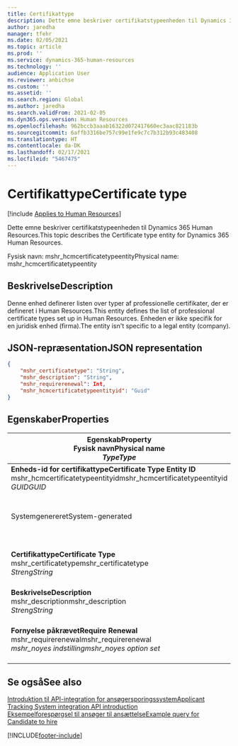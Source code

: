 ```yaml
---
title: Certifikattype
description: Dette emne beskriver certifikatstypeenheden til Dynamics 365 Human Resources.
author: jaredha
manager: tfehr
ms.date: 02/05/2021
ms.topic: article
ms.prod: ''
ms.service: dynamics-365-human-resources
ms.technology: ''
audience: Application User
ms.reviewer: anbichse
ms.custom: ''
ms.assetid: ''
ms.search.region: Global
ms.author: jaredha
ms.search.validFrom: 2021-02-05
ms.dyn365.ops.version: Human Resources
ms.openlocfilehash: 962bccb3aaab16322d072417660ec3aac821183b
ms.sourcegitcommit: 6affb3316be757c99e1fe9c7c7b312b93c483408
ms.translationtype: HT
ms.contentlocale: da-DK
ms.lasthandoff: 02/17/2021
ms.locfileid: "5467475"
---
```

# <a name="certificate-type"></a><span data-ttu-id="12b37-103">Certifikattype</span><span class="sxs-lookup"><span data-stu-id="12b37-103">Certificate type</span></span>

[!include [Applies to Human Resources](../includes/applies-to-hr.md)]

<span data-ttu-id="12b37-104">Dette emne beskriver certifikatstypeenheden til Dynamics 365 Human Resources.</span><span class="sxs-lookup"><span data-stu-id="12b37-104">This topic describes the Certificate type entity for Dynamics 365 Human Resources.</span></span>

<span data-ttu-id="12b37-105">Fysisk navn: mshr_hcmcertificatetypeentity</span><span class="sxs-lookup"><span data-stu-id="12b37-105">Physical name: mshr_hcmcertificatetypeentity</span></span>

## <a name="description"></a><span data-ttu-id="12b37-106">Beskrivelse</span><span class="sxs-lookup"><span data-stu-id="12b37-106">Description</span></span>

<span data-ttu-id="12b37-107">Denne enhed definerer listen over typer af professionelle certifikater, der er defineret i Human Resources.</span><span class="sxs-lookup"><span data-stu-id="12b37-107">This entity defines the list of professional certificate types set up in Human Resources.</span></span> <span data-ttu-id="12b37-108">Enheden er ikke specifik for en juridisk enhed (firma).</span><span class="sxs-lookup"><span data-stu-id="12b37-108">The entity isn't specific to a legal entity (company).</span></span>

## <a name="json-representation"></a><span data-ttu-id="12b37-109">JSON-repræsentation</span><span class="sxs-lookup"><span data-stu-id="12b37-109">JSON representation</span></span>

```json
{
    "mshr_certificatetype": "String",
    "mshr_description": "String",
    "mshr_requirerenewal": Int,
    "mshr_hcmcertificatetypeentityid": "Guid"
}
```

## <a name="properties"></a><span data-ttu-id="12b37-110">Egenskaber</span><span class="sxs-lookup"><span data-stu-id="12b37-110">Properties</span></span>

| <span data-ttu-id="12b37-111">Egenskab</span><span class="sxs-lookup"><span data-stu-id="12b37-111">Property</span></span><br><span data-ttu-id="12b37-112">**Fysisk navn**</span><span class="sxs-lookup"><span data-stu-id="12b37-112">**Physical name**</span></span><br><span data-ttu-id="12b37-113">**_Type_**</span><span class="sxs-lookup"><span data-stu-id="12b37-113">**_Type_**</span></span> | <span data-ttu-id="12b37-114">Anvendelse</span><span class="sxs-lookup"><span data-stu-id="12b37-114">Use</span></span> | <span data-ttu-id="12b37-115">Beskrivelse</span><span class="sxs-lookup"><span data-stu-id="12b37-115">Description</span></span> |
| --- | --- | --- |
| <span data-ttu-id="12b37-116">**Enheds-id for certifikattype**</span><span class="sxs-lookup"><span data-stu-id="12b37-116">**Certificate Type Entity ID**</span></span><br><span data-ttu-id="12b37-117">mshr_hcmcertificatetypeentityid</span><span class="sxs-lookup"><span data-stu-id="12b37-117">mshr_hcmcertificatetypeentityid</span></span><br><span data-ttu-id="12b37-118">*GUID*</span><span class="sxs-lookup"><span data-stu-id="12b37-118">*GUID*</span></span> | <span data-ttu-id="12b37-119">Skrivebeskyttet</span><span class="sxs-lookup"><span data-stu-id="12b37-119">Read-only</span></span><br><span data-ttu-id="12b37-120">Påkrævet</span><span class="sxs-lookup"><span data-stu-id="12b37-120">Required</span></span> 
<span data-ttu-id="12b37-121">Systemgenereret</span><span class="sxs-lookup"><span data-stu-id="12b37-121">System-generated</span></span> | <span data-ttu-id="12b37-122">Entydig primær identifikation af certifikattype.</span><span class="sxs-lookup"><span data-stu-id="12b37-122">Unique primary identifier for the certificate type.</span></span> |
| <span data-ttu-id="12b37-123">**Certifikattype**</span><span class="sxs-lookup"><span data-stu-id="12b37-123">**Certificate Type**</span></span><br><span data-ttu-id="12b37-124">mshr_certificatetype</span><span class="sxs-lookup"><span data-stu-id="12b37-124">mshr_certificatetype</span></span><br><span data-ttu-id="12b37-125">*Streng*</span><span class="sxs-lookup"><span data-stu-id="12b37-125">*String*</span></span> | <span data-ttu-id="12b37-126">Læse/skrive</span><span class="sxs-lookup"><span data-stu-id="12b37-126">Read/write</span></span><br><span data-ttu-id="12b37-127">Påkrævet</span><span class="sxs-lookup"><span data-stu-id="12b37-127">Required</span></span> | <span data-ttu-id="12b37-128">Entydig brugerlæsbar identifikation af certifikattype.</span><span class="sxs-lookup"><span data-stu-id="12b37-128">Unique user-readable identifier for the certificate type.</span></span> |
| <span data-ttu-id="12b37-129">**Beskrivelse**</span><span class="sxs-lookup"><span data-stu-id="12b37-129">**Description**</span></span><br><span data-ttu-id="12b37-130">mshr_description</span><span class="sxs-lookup"><span data-stu-id="12b37-130">mshr_description</span></span><br><span data-ttu-id="12b37-131">*Streng*</span><span class="sxs-lookup"><span data-stu-id="12b37-131">*String*</span></span> | <span data-ttu-id="12b37-132">Læse/skrive</span><span class="sxs-lookup"><span data-stu-id="12b37-132">Read/write</span></span><br><span data-ttu-id="12b37-133">Påkrævet</span><span class="sxs-lookup"><span data-stu-id="12b37-133">Required</span></span> | <span data-ttu-id="12b37-134">Beskrivelse af certifikattype.</span><span class="sxs-lookup"><span data-stu-id="12b37-134">Description of the certificate type.</span></span> |
| <span data-ttu-id="12b37-135">**Fornyelse påkrævet**</span><span class="sxs-lookup"><span data-stu-id="12b37-135">**Require Renewal**</span></span><br><span data-ttu-id="12b37-136">mshr_requirerenewal</span><span class="sxs-lookup"><span data-stu-id="12b37-136">mshr_requirerenewal</span></span><br><span data-ttu-id="12b37-137">*mshr_noyes indstilling*</span><span class="sxs-lookup"><span data-stu-id="12b37-137">*mshr_noyes option set*</span></span> | <span data-ttu-id="12b37-138">Læse/skrive</span><span class="sxs-lookup"><span data-stu-id="12b37-138">Read/write</span></span><br><span data-ttu-id="12b37-139">Valgfri</span><span class="sxs-lookup"><span data-stu-id="12b37-139">Optional</span></span> | <span data-ttu-id="12b37-140">Angiver, om certifikatet skal fornys.</span><span class="sxs-lookup"><span data-stu-id="12b37-140">Indicates whether renewal is required for the certificate.</span></span> |

## <a name="see-also"></a><span data-ttu-id="12b37-141">Se også</span><span class="sxs-lookup"><span data-stu-id="12b37-141">See also</span></span>

[<span data-ttu-id="12b37-142">Introduktion til API-integration for ansøgersporingssystem</span><span class="sxs-lookup"><span data-stu-id="12b37-142">Applicant Tracking System integration API introduction</span></span>](hr-admin-integration-ats-api-introduction.md)<br>
[<span data-ttu-id="12b37-143">Eksempelforespørgsel til ansøger til ansættelse</span><span class="sxs-lookup"><span data-stu-id="12b37-143">Example query for Candidate to hire</span></span>](hr-admin-integration-ats-api-candidate-to-hire-example-query.md)



[!INCLUDE[footer-include](../includes/footer-banner.md)]